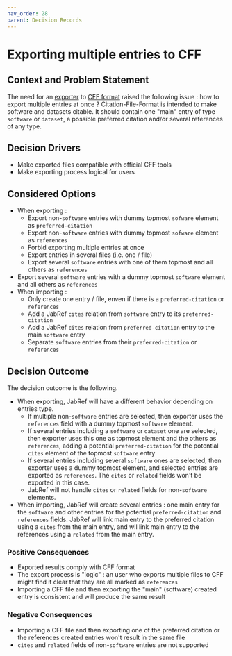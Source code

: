 ```yaml
---
nav_order: 28
parent: Decision Records
---
```


<!-- we need to disable MD025, because we use the different heading "ADR Template" in the homepage (see above) than it is foreseen in the template -->
<!-- markdownlint-disable-next-line MD025 -->
# Exporting multiple entries to CFF

## Context and Problem Statement

The need for an [exporter](https://github.com/JabRef/jabref/issues/10661) to [CFF format](https://github.com/citation-file-format/citation-file-format/blob/main/schema-guide.md) raised the following issue : how to export multiple entries at once ? Citation-File-Format is intended to make software and datasets citable. It should contain one "main" entry of type `software` or `dataset`, a possible preferred citation and/or several references of any type.

<!-- This is an optional element. Feel free to remove. -->
## Decision Drivers

* Make exported files compatible with official CFF tools
* Make exporting process logical for users

## Considered Options

* When exporting :
  * Export non-`software` entries with dummy topmost `sofware` element as `preferred-citation`
  * Export non-`software` entries with dummy topmost `sofware` element as `references`
  * Forbid exporting multiple entries at once
  * Export entries in several files (i.e. one / file)
  * Export several `software` entries with one of them topmost and all others as `references`
* Export several `software` entries with a dummy topmost `software` element and all others as `references`
* When importing :  
  * Only create one entry / file, enven if there is a `preferred-citation` or `references`
  * Add a JabRef `cites` relation from `software` entry to its `preferred-citation`
  * Add a JabRef `cites` relation from `preferred-citation` entry to the main `software` entry
  * Separate `software` entries from their `preferred-citation` or `references`

## Decision Outcome

The decision outcome is the following.

* When exporting, JabRef will have a different behavior depending on entries type.
  * If multiple non-`software` entries are selected, then exporter uses the `references` field with a dummy topmost `software` element.
  * If several entries including a `software` or `dataset` one are selected, then exporter uses this one as topmost element and the others as `references`, adding a potential `preferred-citation` for the potential `cites` element of the topmost `software` entry
  * If several entries including several `software` ones are selected, then exporter uses a dummy topmost element, and selected entries are exported as `references`. The `cites` or `related` fields won't be exported in this case.
  * JabRef will not handle `cites` or `related` fields for non-`software` elements.
* When importing, JabRef will create several entries : one main entry for the `software` and other entries for the potential `preferred-citation` and `references` fields. JabRef will link main entry to the preferred citation using a `cites` from the main entry, and wil link main entry to the references using a `related` from the main entry.

<!-- This is an optional element. Feel free to remove. -->
### Positive Consequences

* Exported results comply with CFF format
* The export process is "logic" : an user who exports multiple files to CFF might find it clear that they are all marked as `references`
* Importing a CFF file and then exporting the "main" (software) created entry is consistent and will produce the same result

<!-- This is an optional element. Feel free to remove. -->
### Negative Consequences

* Importing a CFF file and then exporting one of the preferred citation or the references created entries won't result in the same file
* `cites` and `related` fields of non-`software` entries are not supported
